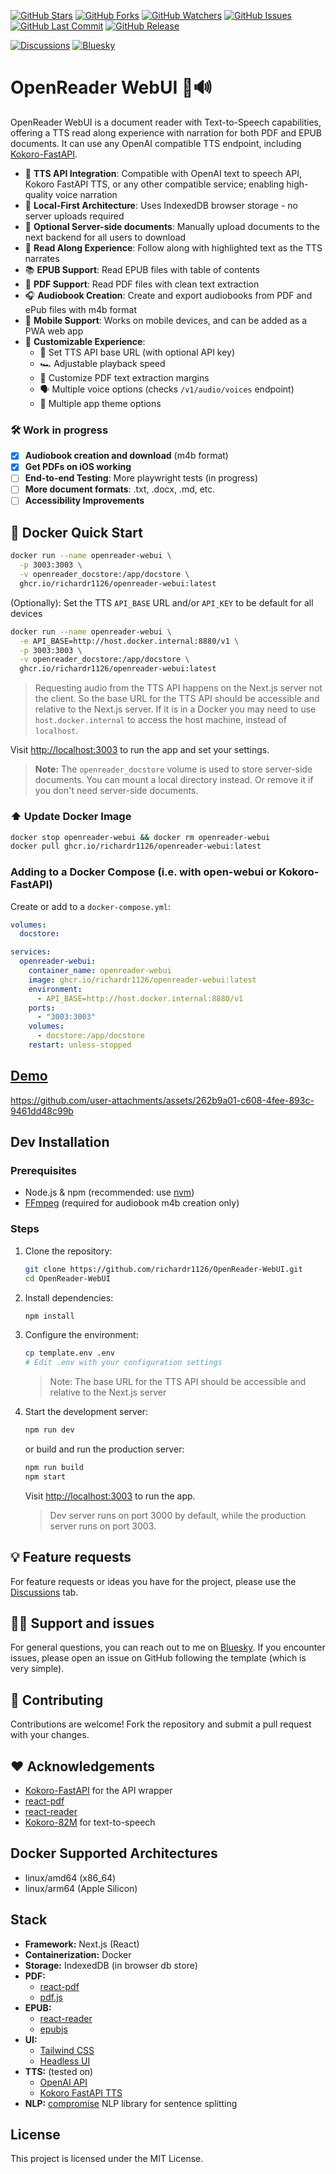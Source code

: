 [![GitHub Stars](https://img.shields.io/github/stars/richardr1126/OpenReader-WebUI)](../../stargazers)
[![GitHub Forks](https://img.shields.io/github/forks/richardr1126/OpenReader-WebUI)](../../network/members)
[![GitHub Watchers](https://img.shields.io/github/watchers/richardr1126/OpenReader-WebUI)](../../watchers)
[![GitHub Issues](https://img.shields.io/github/issues/richardr1126/OpenReader-WebUI)](../../issues)
[![GitHub Last Commit](https://img.shields.io/github/last-commit/richardr1126/OpenReader-WebUI)](../../commits)
[![GitHub Release](https://img.shields.io/github/v/release/richardr1126/OpenReader-WebUI)](../../releases)

[![Discussions](https://img.shields.io/badge/Discussions-Ask%20a%20Question-blue)](../../discussions)
[![Bluesky](https://img.shields.io/badge/Bluesky-Chat%20with%20me-blue)](https://bsky.app/profile/richardr.dev)


# OpenReader WebUI 📄🔊

OpenReader WebUI is a document reader with Text-to-Speech capabilities, offering a TTS read along experience with narration for both PDF and EPUB documents. It can use any OpenAI compatible TTS endpoint, including [Kokoro-FastAPI](https://github.com/remsky/Kokoro-FastAPI).

- 🎯 **TTS API Integration**: Compatible with OpenAI text to speech API, Kokoro FastAPI TTS, or any other compatible service; enabling high-quality voice narration
- 💾 **Local-First Architecture**: Uses IndexedDB browser storage - no server uploads required
- 🛜 **Optional Server-side documents**: Manually upload documents to the next backend for all users to download
- 📖 **Read Along Experience**: Follow along with highlighted text as the TTS narrates
- 📚 **EPUB Support**: Read EPUB files with table of contents
- 📄 **PDF Support**: Read PDF files with clean text extraction
- 🎧 **Audiobook Creation**: Create and export audiobooks from PDF and ePub files with m4b format
- 📲 **Mobile Support**: Works on mobile devices, and can be added as a PWA web app
- 🎨 **Customizable Experience**: 
  - 🔑 Set TTS API base URL (with optional API key)
  - 🏎️ Adjustable playback speed
  - 📐 Customize PDF text extraction margins
  - 🗣️ Multiple voice options (checks `/v1/audio/voices` endpoint)
  - 🎨 Multiple app theme options
  

### 🛠️ Work in progress
- [x] **Audiobook creation and download** (m4b format)
- [x] **Get PDFs on iOS working**
- [ ] **End-to-end Testing**: More playwright tests (in progress)
- [ ] **More document formats**: .txt, .docx, .md, etc.
- [ ] **Accessibility Improvements**

## 🐳 Docker Quick Start

```bash
docker run --name openreader-webui \
  -p 3003:3003 \
  -v openreader_docstore:/app/docstore \
  ghcr.io/richardr1126/openreader-webui:latest
```

(Optionally): Set the TTS `API_BASE` URL and/or `API_KEY` to be default for all devices
```bash
docker run --name openreader-webui \
  -e API_BASE=http://host.docker.internal:8880/v1 \
  -p 3003:3003 \
  -v openreader_docstore:/app/docstore \
  ghcr.io/richardr1126/openreader-webui:latest
```

> Requesting audio from the TTS API happens on the Next.js server not the client. So the base URL for the TTS API should be accessible and relative to the Next.js server. If it is in a Docker you may need to use `host.docker.internal` to access the host machine, instead of `localhost`.

Visit [http://localhost:3003](http://localhost:3003) to run the app and set your settings.

> **Note:** The `openreader_docstore` volume is used to store server-side documents. You can mount a local directory instead. Or remove it if you don't need server-side documents.

### ⬆️ Update Docker Image
```bash
docker stop openreader-webui && docker rm openreader-webui
docker pull ghcr.io/richardr1126/openreader-webui:latest
```

### Adding to a Docker Compose (i.e. with open-webui or Kokoro-FastAPI)
Create or add to a `docker-compose.yml`:
```yaml
volumes:
  docstore:

services:
  openreader-webui:
    container_name: openreader-webui
    image: ghcr.io/richardr1126/openreader-webui:latest
    environment:
      - API_BASE=http://host.docker.internal:8880/v1
    ports:
      - "3003:3003"
    volumes:
      - docstore:/app/docstore
    restart: unless-stopped
```

## [**Demo**](https://openreader.richardr.dev/)


https://github.com/user-attachments/assets/262b9a01-c608-4fee-893c-9461dd48c99b

## Dev Installation

### Prerequisites
- Node.js & npm (recommended: use [nvm](https://github.com/nvm-sh/nvm))
- [FFmpeg](https://ffmpeg.org) (required for audiobook m4b creation only)

### Steps

1. Clone the repository:
   ```bash
   git clone https://github.com/richardr1126/OpenReader-WebUI.git
   cd OpenReader-WebUI
   ```

2. Install dependencies:
   ```bash
   npm install
   ```

3. Configure the environment:
   ```bash
   cp template.env .env
   # Edit .env with your configuration settings
   ```
   > Note: The base URL for the TTS API should be accessible and relative to the Next.js server

4. Start the development server:
   ```bash
   npm run dev
   ```

   or build and run the production server:
   ```bash
   npm run build
   npm start
   ```

   Visit [http://localhost:3003](http://localhost:3003) to run the app.

   > Dev server runs on port 3000 by default, while the production server runs on port 3003.


## 💡 Feature requests

For feature requests or ideas you have for the project, please use the [Discussions](https://github.com/richardr1126/OpenReader-WebUI/discussions) tab.

## 🙋‍♂️ Support and issues

For general questions, you can reach out to me on [Bluesky](https://bsky.app/profile/richardr.dev). If you encounter issues, please open an issue on GitHub following the template (which is very simple).

## 👥 Contributing

Contributions are welcome! Fork the repository and submit a pull request with your changes.

## ❤️ Acknowledgements

- [Kokoro-FastAPI](https://github.com/remsky/Kokoro-FastAPI) for the API wrapper
- [react-pdf](https://github.com/wojtekmaj/react-pdf)
- [react-reader](https://github.com/happyr/react-reader)
- [Kokoro-82M](https://huggingface.co/hexgrad/Kokoro-82M) for text-to-speech

## Docker Supported Architectures
- linux/amd64 (x86_64)
- linux/arm64 (Apple Silicon)

## Stack

- **Framework:** Next.js (React)
- **Containerization:** Docker
- **Storage:** IndexedDB (in browser db store)
- **PDF:** 
  - [react-pdf](https://github.com/wojtekmaj/react-pdf)
  - [pdf.js](https://mozilla.github.io/pdf.js/)
- **EPUB:**
  - [react-reader](https://github.com/happyr/react-reader)
  - [epubjs](https://github.com/futurepress/epub.js/)
- **UI:** 
  - [Tailwind CSS](https://tailwindcss.com)
  - [Headless UI](https://headlessui.com)
- **TTS:** (tested on)
  - [OpenAI API](https://platform.openai.com/docs/api-reference/text-to-speech)
  - [Kokoro FastAPI TTS](https://github.com/remsky/Kokoro-FastAPI/tree/v0.0.5post1-stable)
- **NLP:** [compromise](https://github.com/spencermountain/compromise) NLP library for sentence splitting

## License

This project is licensed under the MIT License.
